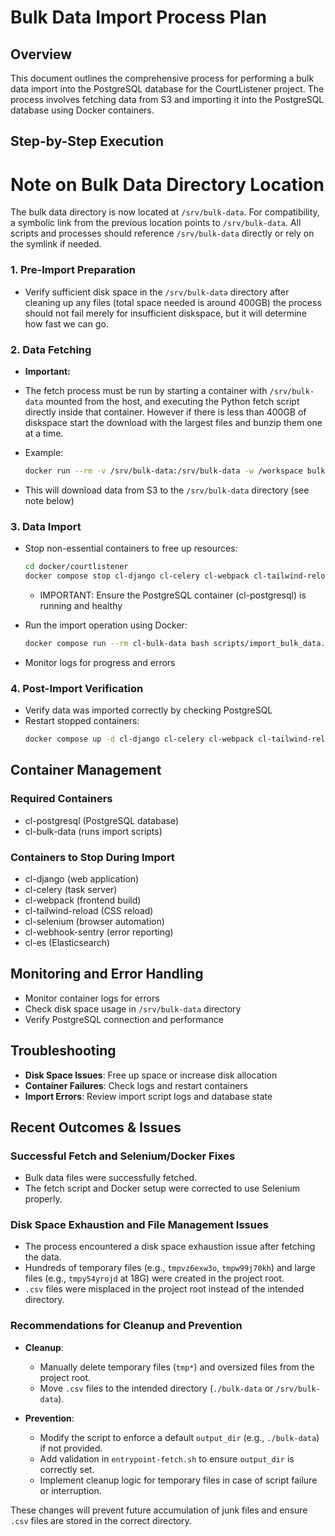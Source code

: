 # Bulk Data Import Process Plan

## Overview
This document outlines the comprehensive process for performing a bulk data import into the PostgreSQL database for the CourtListener project. The process involves fetching data from S3 and importing it into the PostgreSQL database using Docker containers.

## Step-by-Step Execution

# Note on Bulk Data Directory Location

The bulk data directory is now located at `/srv/bulk-data`. For compatibility, a symbolic link from the previous location points to `/srv/bulk-data`. All scripts and processes should reference `/srv/bulk-data` directly or rely on the symlink if needed.

### 1. Pre-Import Preparation
- Verify sufficient disk space in the `/srv/bulk-data` directory after cleaning up any files (total space needed is around 400GB) the process should not fail merely for insufficient diskspace, but it will determine how fast we can go.

### 2. Data Fetching
- **Important:** 
- The fetch process must be run by starting a container with `/srv/bulk-data` mounted from the host, and executing the Python fetch script directly inside that container. However if there is less than 400GB of diskspace start the download with the largest files and bunzip them one at a time.

- Example:
  ```bash
  docker run --rm -v /srv/bulk-data:/srv/bulk-data -w /workspace bulkdata-fetcher /workspace/entrypoint-fetch.sh
  ```
- This will download data from S3 to the `/srv/bulk-data` directory (see note below)

### 3. Data Import
- Stop non-essential containers to free up resources:
  ```bash
  cd docker/courtlistener
  docker compose stop cl-django cl-celery cl-webpack cl-tailwind-reload cl-selenium cl-webhook-sentry cl-es
  ```

  - IMPORTANT: Ensure the PostgreSQL container (cl-postgresql) is running and healthy

- Run the import operation using Docker:
  ```bash
  docker compose run --rm cl-bulk-data bash scripts/import_bulk_data.sh --db-host cl-postgresql --db-user postgres --db-password postgres
  ```
- Monitor logs for progress and errors

### 4. Post-Import Verification
- Verify data was imported correctly by checking PostgreSQL
- Restart stopped containers:
  ```bash
  docker compose up -d cl-django cl-celery cl-webpack cl-tailwind-reload cl-selenium cl-webhook-sentry cl-es
  ```

## Container Management

### Required Containers
- cl-postgresql (PostgreSQL database)
- cl-bulk-data (runs import scripts)

### Containers to Stop During Import
- cl-django (web application)
- cl-celery (task server)
- cl-webpack (frontend build)
- cl-tailwind-reload (CSS reload)
- cl-selenium (browser automation)
- cl-webhook-sentry (error reporting)
- cl-es (Elasticsearch)

## Monitoring and Error Handling
- Monitor container logs for errors
- Check disk space usage in `/srv/bulk-data` directory
- Verify PostgreSQL connection and performance

## Troubleshooting
- **Disk Space Issues**: Free up space or increase disk allocation
- **Container Failures**: Check logs and restart containers
- **Import Errors**: Review import script logs and database state
## Recent Outcomes & Issues

### Successful Fetch and Selenium/Docker Fixes
- Bulk data files were successfully fetched.
- The fetch script and Docker setup were corrected to use Selenium properly.

### Disk Space Exhaustion and File Management Issues
- The process encountered a disk space exhaustion issue after fetching the data.
- Hundreds of temporary files (e.g., `tmpvz6exw3o`, `tmpw99j70kh`) and large files (e.g., `tmpy54yrojd` at 18G) were created in the project root.
- `.csv` files were misplaced in the project root instead of the intended directory.

### Recommendations for Cleanup and Prevention
- **Cleanup**:
  - Manually delete temporary files (`tmp*`) and oversized files from the project root.
  - Move `.csv` files to the intended directory (`./bulk-data` or `/srv/bulk-data`).

- **Prevention**:
  - Modify the script to enforce a default `output_dir` (e.g., `./bulk-data`) if not provided.
  - Add validation in `entrypoint-fetch.sh` to ensure `output_dir` is correctly set.
  - Implement cleanup logic for temporary files in case of script failure or interruption.

These changes will prevent future accumulation of junk files and ensure `.csv` files are stored in the correct directory.
